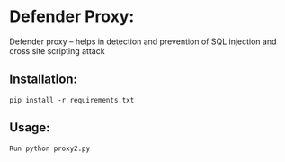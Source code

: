 # Defender Proxy:
Defender proxy – helps in detection and prevention of SQL injection and cross site scripting attack
## Installation:
	pip install -r requirements.txt
## Usage:
	Run python proxy2.py
